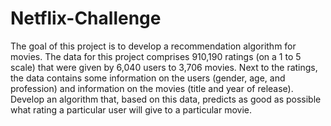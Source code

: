# Netflix-Challenge
The goal of this project is to develop a recommendation algorithm for movies. The data for this project comprises 910,190 ratings (on a 1 to 5 scale) that were given by 6,040 users to 3,706 movies. Next to the ratings, the data contains some information on the users (gender, age, and profession) and information on the movies (title and year of release). Develop an algorithm that, based on this data, predicts as good as possible what rating a particular user will give to a particular movie.
